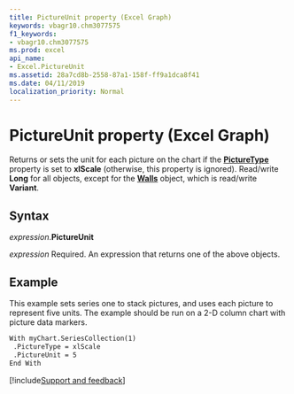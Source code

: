 ```yaml
---
title: PictureUnit property (Excel Graph)
keywords: vbagr10.chm3077575
f1_keywords:
- vbagr10.chm3077575
ms.prod: excel
api_name:
- Excel.PictureUnit
ms.assetid: 28a7cd8b-2558-87a1-158f-ff9a1dca8f41
ms.date: 04/11/2019
localization_priority: Normal
---
```



# PictureUnit property (Excel Graph)

Returns or sets the unit for each picture on the chart if the **[PictureType](excel.picturetype.md)** property is set to **xlScale** (otherwise, this property is ignored). Read/write **Long** for all objects, except for the **[Walls](excel.walls-graph-object.md)** object, which is read/write **Variant**.

## Syntax

_expression_.**PictureUnit**

_expression_ Required. An expression that returns one of the above objects.


## Example

This example sets series one to stack pictures, and uses each picture to represent five units. The example should be run on a 2-D column chart with picture data markers.

```vb
With myChart.SeriesCollection(1) 
 .PictureType = xlScale 
 .PictureUnit = 5 
End With
```

[!include[Support and feedback](~/includes/feedback-boilerplate.md)]